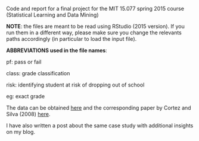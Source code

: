 Code and report for a final project for the MIT 15.077 spring 2015 course (Statistical Learning and Data Mining)

<b>NOTE</b>: the files are meant to be read using RStudio (2015 version). If you run them in a different way, please make sure you change the relevants paths accordingly (in particular to load the input file).



<b>ABBREVIATIONS used in the file names</b>:

pf: pass or fail

class: grade classification

risk: identifying student at risk of dropping out of school

eg: exact grade

The data can be obtained [here](https://archive.ics.uci.edu/ml/datasets/student+performance) and the corresponding paper by Cortez and Silva (2008) [here](http://www3.dsi.uminho.pt/pcortez/student.pdf).

I have also written a post about the same case study with additional insights on my blog.





